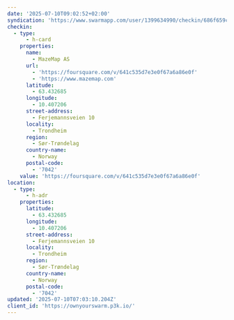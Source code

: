 ```yaml
---
date: '2025-07-10T09:02:52+02:00'
syndication: 'https://www.swarmapp.com/user/1399634990/checkin/686f659cca30d0122581f11c'
checkin:
  - type:
      - h-card
    properties:
      name:
        - MazeMap AS
      url:
        - 'https://foursquare.com/v/641c535d7e3e0f67a6a86e0f'
        - 'https://www.mazemap.com'
      latitude:
        - 63.432685
      longitude:
        - 10.407206
      street-address:
        - Ferjemannsveien 10
      locality:
        - Trondheim
      region:
        - Sør-Trøndelag
      country-name:
        - Norway
      postal-code:
        - '7042'
    value: 'https://foursquare.com/v/641c535d7e3e0f67a6a86e0f'
location:
  - type:
      - h-adr
    properties:
      latitude:
        - 63.432685
      longitude:
        - 10.407206
      street-address:
        - Ferjemannsveien 10
      locality:
        - Trondheim
      region:
        - Sør-Trøndelag
      country-name:
        - Norway
      postal-code:
        - '7042'
updated: '2025-07-10T07:03:10.204Z'
client_id: 'https://ownyourswarm.p3k.io/'
---
```


